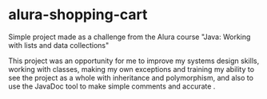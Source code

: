 # alura-shopping-cart
Simple project made as a challenge from the Alura course "Java: Working with lists and data collections"

This project was an opportunity for me to improve my systems design skills, working with classes, making my own exceptions and training my ability to see the project as a whole with inheritance and polymorphism, and also to use the JavaDoc tool to make simple comments and accurate .
